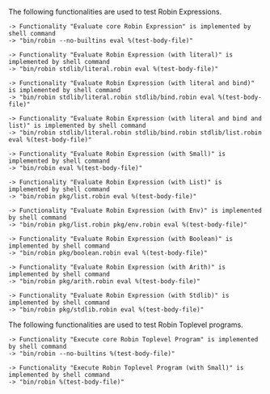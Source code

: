 The following functionalities are used to test Robin Expressions.

    -> Functionality "Evaluate core Robin Expression" is implemented by shell command
    -> "bin/robin --no-builtins eval %(test-body-file)"

    -> Functionality "Evaluate Robin Expression (with literal)" is implemented by shell command
    -> "bin/robin stdlib/literal.robin eval %(test-body-file)"

    -> Functionality "Evaluate Robin Expression (with literal and bind)" is implemented by shell command
    -> "bin/robin stdlib/literal.robin stdlib/bind.robin eval %(test-body-file)"

    -> Functionality "Evaluate Robin Expression (with literal and bind and list)" is implemented by shell command
    -> "bin/robin stdlib/literal.robin stdlib/bind.robin stdlib/list.robin eval %(test-body-file)"

    -> Functionality "Evaluate Robin Expression (with Small)" is implemented by shell command
    -> "bin/robin eval %(test-body-file)"

    -> Functionality "Evaluate Robin Expression (with List)" is implemented by shell command
    -> "bin/robin pkg/list.robin eval %(test-body-file)"

    -> Functionality "Evaluate Robin Expression (with Env)" is implemented by shell command
    -> "bin/robin pkg/list.robin pkg/env.robin eval %(test-body-file)"

    -> Functionality "Evaluate Robin Expression (with Boolean)" is implemented by shell command
    -> "bin/robin pkg/boolean.robin eval %(test-body-file)"

    -> Functionality "Evaluate Robin Expression (with Arith)" is implemented by shell command
    -> "bin/robin pkg/arith.robin eval %(test-body-file)"

    -> Functionality "Evaluate Robin Expression (with Stdlib)" is implemented by shell command
    -> "bin/robin pkg/stdlib.robin eval %(test-body-file)"

The following functionalities are used to test Robin Toplevel programs.

    -> Functionality "Execute core Robin Toplevel Program" is implemented by shell command
    -> "bin/robin --no-builtins %(test-body-file)"

    -> Functionality "Execute Robin Toplevel Program (with Small)" is implemented by shell command
    -> "bin/robin %(test-body-file)"
